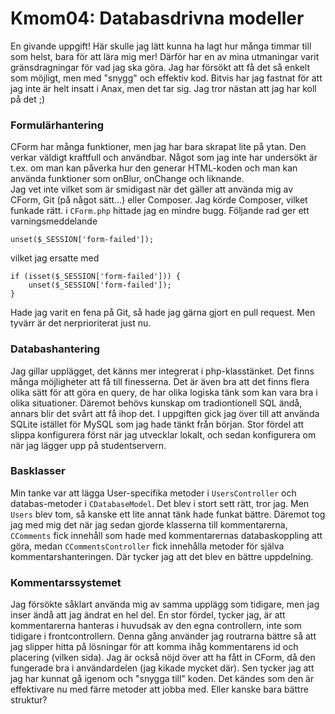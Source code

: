 Kmom04: Databasdrivna modeller
=======

En givande uppgift! Här skulle jag lätt kunna ha lagt hur många timmar till som helst, bara för att lära mig mer! Därför har en av mina utmaningar varit gränsdragningar för vad jag ska göra. Jag har försökt att få det så enkelt som möjligt, men med "snygg" och effektiv kod. Bitvis har jag fastnat för att jag inte är helt insatt i Anax, men det tar sig. Jag tror nästan att jag har koll på det ;)

### Formulärhantering
CForm har många funktioner, men jag har bara skrapat lite på ytan. Den verkar väldigt kraftfull och användbar. Något som jag inte har undersökt är t.ex. om man kan påverka hur den generar HTML-koden och man kan använda funktioner som onBlur, onChange och liknande.  
Jag vet inte vilket som är smidigast när det gäller att använda mig av CForm, Git (på något sätt...) eller Composer. Jag körde Composer, vilket funkade rätt. i `CForm.php` hittade jag en mindre bugg. Följande rad ger ett varningsmeddelande

    unset($_SESSION['form-failed']);

vilket jag ersatte med

    if (isset($_SESSION['form-failed'])) {
        unset($_SESSION['form-failed']);
    }
Hade jag varit en fena på Git, så hade jag gärna gjort en pull request. Men tyvärr är det nerprioriterat just nu.

### Databashantering
Jag gillar upplägget, det känns mer integrerat i php-klasstänket. Det finns många möjligheter att få till finesserna. Det är även bra att det finns flera olika sätt för att göra en query, de har olika logiska tänk som kan vara bra i olika situationer. Däremot behövs kunskap om tradiontionell SQL ändå, annars blir det svårt att få ihop det. I uppgiften gick jag över till att använda SQLite istället för MySQL som jag hade tänkt från början. Stor fördel att slippa konfigurera först när jag utvecklar lokalt, och sedan konfigurera om när jag lägger upp på studentservern.

### Basklasser
Min tanke var att lägga User-specifika metoder i `UsersController` och databas-metoder i `CDatabaseModel`. Det blev i stort sett rätt, tror jag. Men `Users` blev tom, så kanske ett lite annat tänk hade funkat bättre. Däremot tog jag med mig det när jag sedan gjorde klasserna till kommentarerna, `CComments` fick innehåll som hade med kommentarernas databaskoppling att göra, medan `CCommentsController` fick innehålla metoder för själva kommentarshanteringen. Där tycker jag att det blev en bättre uppdelning.

### Kommentarssystemet
Jag försökte såklart använda mig av samma upplägg som tidigare, men jag inser ändå att jag ändrat en hel del. En stor fördel, tycker jag, är att kommentarerna hanteras i huvudsak av den egna controllern, inte som tidigare i frontcontrollern. Denna gång använder jag routrarna bättre så att jag slipper hitta på lösningar för att komma ihåg kommentarens id och placering (vilken sida). Jag är också nöjd över att ha fått in CForm, då den fungerade bra i användardelen (jag kikade mycket där). Sen tycker jag att jag har kunnat gå igenom och "snygga till" koden. Det kändes som den är effektivare nu med färre metoder att jobba med. Eller kanske bara bättre struktur?
